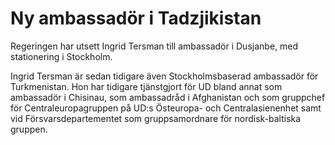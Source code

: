 # Ny ambassadör i Tadzjikistan

Regeringen har utsett Ingrid Tersman till ambassadör i Dusjanbe, med stationering i Stockholm.

Ingrid Tersman är sedan tidigare även Stockholmsbaserad ambassadör för Turkmenistan. Hon har tidigare tjänstgjort för UD bland annat som ambassadör i Chisinau, som ambassadråd i Afghanistan och som gruppchef för Centraleuropagruppen på UD:s Östeuropa- och Centralasienenhet samt vid Försvarsdepartementet som gruppsamordnare för nordisk-baltiska gruppen.
